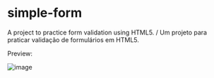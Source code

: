 # simple-form

A project to practice form validation using HTML5. / Um projeto para praticar validação de formulários em HTML5.

Preview:

![image](https://user-images.githubusercontent.com/101933646/170898155-909f5243-4fb1-4f87-b586-5f97c88c3ffd.png)


